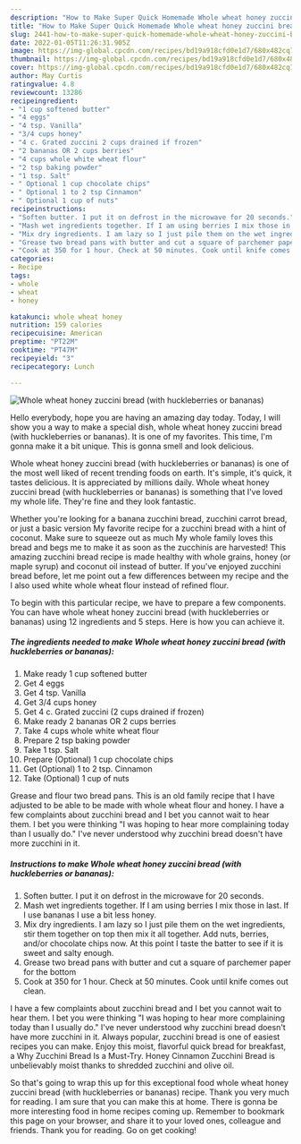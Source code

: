 ```yaml
---
description: "How to Make Super Quick Homemade Whole wheat honey zuccini bread (with huckleberries or bananas)"
title: "How to Make Super Quick Homemade Whole wheat honey zuccini bread (with huckleberries or bananas)"
slug: 2441-how-to-make-super-quick-homemade-whole-wheat-honey-zuccini-bread-with-huckleberries-or-bananas
date: 2022-01-05T11:26:31.905Z
image: https://img-global.cpcdn.com/recipes/bd19a918cfd0e1d7/680x482cq70/whole-wheat-honey-zuccini-bread-with-huckleberries-or-bananas-recipe-main-photo.jpg
thumbnail: https://img-global.cpcdn.com/recipes/bd19a918cfd0e1d7/680x482cq70/whole-wheat-honey-zuccini-bread-with-huckleberries-or-bananas-recipe-main-photo.jpg
cover: https://img-global.cpcdn.com/recipes/bd19a918cfd0e1d7/680x482cq70/whole-wheat-honey-zuccini-bread-with-huckleberries-or-bananas-recipe-main-photo.jpg
author: May Curtis
ratingvalue: 4.8
reviewcount: 13286
recipeingredient:
- "1 cup softened butter"
- "4 eggs"
- "4 tsp. Vanilla"
- "3/4 cups honey"
- "4 c. Grated zuccini 2 cups drained if frozen"
- "2 bananas OR 2 cups berries"
- "4 cups whole white wheat flour"
- "2 tsp baking powder"
- "1 tsp. Salt"
- " Optional 1 cup chocolate chips"
- " Optional 1 to 2 tsp Cinnamon"
- " Optional 1 cup of nuts"
recipeinstructions:
- "Soften butter. I put it on defrost in the microwave for 20 seconds."
- "Mash wet ingredients together. If I am using berries I mix those in last. If I use bananas I use a bit less honey."
- "Mix dry ingredients. I am lazy so I just pile them on the wet ingredients, stir them together on top then mix it all together. Add nuts, berries, and/or chocolate chips now. At this point I taste the batter to see if it is sweet and salty enough."
- "Grease two bread pans with butter and cut a square of parchemer paper for the bottom"
- "Cook at 350 for 1 hour. Check at 50 minutes. Cook until knife comes out clean."
categories:
- Recipe
tags:
- whole
- wheat
- honey

katakunci: whole wheat honey 
nutrition: 159 calories
recipecuisine: American
preptime: "PT22M"
cooktime: "PT47M"
recipeyield: "3"
recipecategory: Lunch

---
```



![Whole wheat honey zuccini bread (with huckleberries or bananas)](https://img-global.cpcdn.com/recipes/bd19a918cfd0e1d7/680x482cq70/whole-wheat-honey-zuccini-bread-with-huckleberries-or-bananas-recipe-main-photo.jpg)

Hello everybody, hope you are having an amazing day today. Today, I will show you a way to make a special dish, whole wheat honey zuccini bread (with huckleberries or bananas). It is one of my favorites. This time, I'm gonna make it a bit unique. This is gonna smell and look delicious.

Whole wheat honey zuccini bread (with huckleberries or bananas) is one of the most well liked of recent trending foods on earth. It's simple, it's quick, it tastes delicious. It is appreciated by millions daily. Whole wheat honey zuccini bread (with huckleberries or bananas) is something that I've loved my whole life. They're fine and they look fantastic.

Whether you&#39;re looking for a banana zucchini bread, zucchini carrot bread, or just a basic version My favorite recipe for a zucchini bread with a hint of coconut. Make sure to squeeze out as much My whole family loves this bread and begs me to make it as soon as the zucchinis are harvested! This amazing zucchini bread recipe is made healthy with whole grains, honey (or maple syrup) and coconut oil instead of butter. If you&#39;ve enjoyed zucchini bread before, let me point out a few differences between my recipe and the I also used white whole wheat flour instead of refined flour.


To begin with this particular recipe, we have to prepare a few components. You can have whole wheat honey zuccini bread (with huckleberries or bananas) using 12 ingredients and 5 steps. Here is how you can achieve it.

<!--inarticleads1-->

##### The ingredients needed to make Whole wheat honey zuccini bread (with huckleberries or bananas):

1. Make ready 1 cup softened butter
1. Get 4 eggs
1. Get 4 tsp. Vanilla
1. Get 3/4 cups honey
1. Get 4 c. Grated zuccini (2 cups drained if frozen)
1. Make ready 2 bananas OR 2 cups berries
1. Take 4 cups whole white wheat flour
1. Prepare 2 tsp baking powder
1. Take 1 tsp. Salt
1. Prepare  (Optional) 1 cup chocolate chips
1. Get  (Optional) 1 to 2 tsp. Cinnamon
1. Take  (Optional) 1 cup of nuts


Grease and flour two bread pans. This is an old family recipe that I have adjusted to be able to be made with whole wheat flour and honey. I have a few complaints about zucchini bread and I bet you cannot wait to hear them. I bet you were thinking "I was hoping to hear more complaining today than I usually do." I&#39;ve never understood why zucchini bread doesn&#39;t have more zucchini in it. 

<!--inarticleads2-->

##### Instructions to make Whole wheat honey zuccini bread (with huckleberries or bananas):

1. Soften butter. I put it on defrost in the microwave for 20 seconds.
1. Mash wet ingredients together. If I am using berries I mix those in last. If I use bananas I use a bit less honey.
1. Mix dry ingredients. I am lazy so I just pile them on the wet ingredients, stir them together on top then mix it all together. Add nuts, berries, and/or chocolate chips now. At this point I taste the batter to see if it is sweet and salty enough.
1. Grease two bread pans with butter and cut a square of parchemer paper for the bottom
1. Cook at 350 for 1 hour. Check at 50 minutes. Cook until knife comes out clean.


I have a few complaints about zucchini bread and I bet you cannot wait to hear them. I bet you were thinking "I was hoping to hear more complaining today than I usually do." I&#39;ve never understood why zucchini bread doesn&#39;t have more zucchini in it. Always popular, zucchini bread is one of easiest recipes you can make. Enjoy this moist, flavorful quick bread for breakfast, a Why Zucchini Bread Is a Must-Try. Honey Cinnamon Zucchini Bread is unbelievably moist thanks to shredded zucchini and olive oil. 

So that's going to wrap this up for this exceptional food whole wheat honey zuccini bread (with huckleberries or bananas) recipe. Thank you very much for reading. I am sure that you can make this at home. There is gonna be more interesting food in home recipes coming up. Remember to bookmark this page on your browser, and share it to your loved ones, colleague and friends. Thank you for reading. Go on get cooking!
